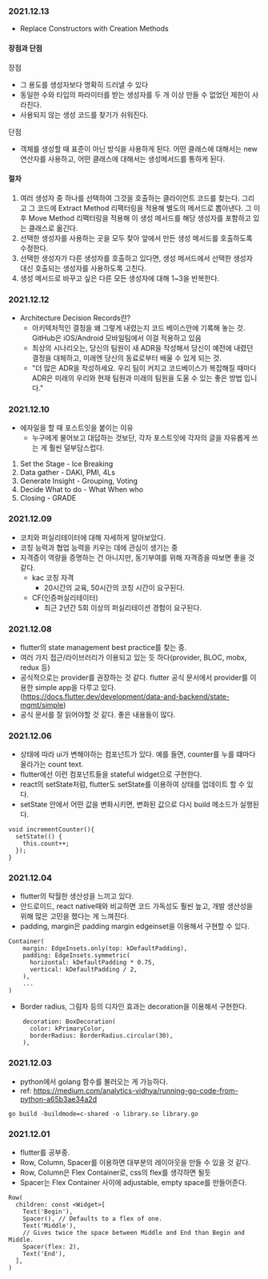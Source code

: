 ### 2021.12.13
- Replace Constructors with Creation Methods
#### 장점과 단점
장점
- 그 용도를 생성자보다 명확히 드러낼 수 있다
- 동일한 수와 타입의 파라미터를 받는 생성자를 두 개 이상 만들 수 없었던 제한이 사라진다.
- 사용되지 않는 생성 코드를 찾기가 쉬워진다.

단점
- 객체를 생성할 때 표준이 아닌 방식을 사용하게 된다. 어떤 클래스에 대해서는 new 연산자를 사용하고, 어떤 클래스에 대해서는 생성메서드를 통하게 된다.

#### 절차
1. 여러 생성자 중 하나를 선택하여 그것을 호출하는 클라이언트 코드를 찾는다. 그리고 그 코드에 Extract Method 리팩터링을 적용해 별도의 메서드로 뽑아낸다. 그 이후 Move Method 리팩터링을 적용해 이 생성 메서드를 해당 생성자를 포함하고 있는 클래스로 옮긴다.
2. 선택한 생성자를 사용하는 곳을 모두 찾아 앞에서 만든 생성 메서드를 호출하도록 수정한다.
3. 선택한 생성자가 다른 생성자를 호출하고 있다면, 생성 메서드에서 선택한 생성자 대신 호출되는 생성자를 사용하도록 고친다.
4. 생성 메서드로 바꾸고 싶은 다른 모든 생성자에 대해 1~3을 반복한다.
### 2021.12.12
- Architecture Decision Records란?
  - 아키텍처적인 결정을 왜 그렇게 내렸는지 코드 베이스안에 기록해 놓는 것. GitHub은 iOS/Android 모바일팀에서 이걸 적용하고 있음
  - 최상의 시나리오는, 당신의 팀원이 새 ADR을 작성해서 당신이 예전에 내렸던 결정을 대체하고, 미래엔 당신의 동료로부터 배울 수 있게 되는 것.
  - "더 많은 ADR을 작성하세요. 우리 팀이 커지고 코드베이스가 복잡해질 때마다 ADR은 미래의 우리와 현재 팀원과 미래의 팀원을 도울 수 있는 좋은 방법 입니다."
### 2021.12.10
- 에자일을 할 때 포스트잇을 붙이는 이유
  - 누구에게 물어보고 대답하는 것보단, 각자 포스트잇에 각자의 글을 자유롭게 쓰는 게 훨씬 덜부담스럽다.
1. Set the Stage - Ice Breaking
2. Data gather - DAKI, PMI, 4Ls
3. Generate Insight - Grouping, Voting
4. Decide What to do - What When who
5. Closing - GRADE


### 2021.12.09
- 코치와 퍼실리테이터에 대해 자세하게 알아보았다.
- 코칭 능력과 협업 능력을 키우는 데에 관심이 생기는 중
- 자격증이 역량을 증명하는 건 아니지만, 동기부여를 위해 자격증을 따보면 좋을 것 같다.
  - kac 코칭 자격
    - 20시간의 교육, 50시간의 코칭 시간이 요구된다.
  - CF(인증퍼실리테이터)
    - 최근 2년간 5회 이상의 퍼실리테이션 경험이 요구된다.

### 2021.12.08
- flutter의 state management best practice를 찾는 중.
- 여러 가지 접근/라이브러리가 이용되고 있는 듯 하다(provider, BLOC, mobx, redux 등)
- 공식적으로는 provider를 권장하는 것 같다. flutter 공식 문서에서 provider를 이용한 simple app을 다루고 있다. (https://docs.flutter.dev/development/data-and-backend/state-mgmt/simple)
- 공식 문서를 잘 읽어야할 것 같다. 좋은 내용들이 많다.
### 2021.12.06
- 상태에 따라 ui가 변해야하는 컴포넌트가 있다. 예를 들면, counter를 누를 떄마다 올라가는 count text.
- flutter에선 이런 컴포넌트들을 stateful widget으로 구현한다.
- react의 setState처럼, flutter도 setState를 이용하여 상태를 업데이트 할 수 있다.
- setState 안에서 어떤 값을 변화시키면, 변화된 값으로 다시 build 메소드가 실행된다.
```
void incrementCounter(){
  setState(() {
    this.count++;
  });
}
```

### 2021.12.04
- flutter의 탁월한 생산성을 느끼고 있다.
- 안드로이드, react native때와 비교하면 코드 가독성도 훨씬 높고, 개발 생산성을 위해 많은 고민을 했다는 게 느껴진다.
- padding, margin은 padding margin edgeinset을 이용해서 구현할 수 있다.
```
Container(
    margin: EdgeInsets.only(top: kDefaultPadding),
    padding: EdgeInsets.symmetric(
      horizontal: kDefaultPadding * 0.75,
      vertical: kDefaultPadding / 2,
    ),
    ...
)
```
- Border radius, 그림자 등의 디자인 효과는 decoration을 이용해서 구현한다.
```
    decoration: BoxDecoration(
      color: kPrimaryColor,
      borderRadius: BorderRadius.circular(30),
    ),
```

### 2021.12.03
- python에서 golang 함수를 불러오는 게 가능하다.
- ref: https://medium.com/analytics-vidhya/running-go-code-from-python-a65b3ae34a2d
```
go build -buildmode=c-shared -o library.so library.go

```

### 2021.12.01
- flutter를 공부중.
- Row, Column, Spacer를 이용하면 대부분의 레이아웃을 만들 수 있을 것 같다.
- Row, Column은 Flex Container로, css의 flex를 생각하면 될듯
- Spacer는 Flex Container 사이에 adjustable, empty space를 만들어준다.
```
Row(
  children: const <Widget>[
    Text('Begin'),
    Spacer(), // Defaults to a flex of one.
    Text('Middle'),
    // Gives twice the space between Middle and End than Begin and Middle.
    Spacer(flex: 2),
    Text('End'),
  ],
)
```
